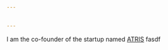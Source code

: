 ```yaml
---


---
```


<p>I am the co-founder of the startup named <a href="https://atris.live/">ATRIS</a> fasdf</p>

